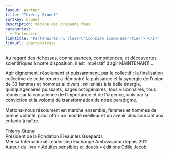 ```yaml
---
layout: partner
title: "Thierry Brunel"
sortkey: brunel
description: mécène des crapauds fous
categories:
  - Partenaire
linktitle: "Partenaires <i class=\"iconside iconm-user-tie\"> </i>"
linkurl: /partenaires/
---
```

Au regard des richesses, connaissances, compétences, et découvertes scientifiques à notre disposition, il est impératif d’agir MAINTENANT … 

Agir dignement, résolument et puissamment, par le collectif : la finalisation collective de cette œuvre a démontré la puissance et la synergie de l’union de 33 femmes et hommes si divers : millenials à la belle énergie, quinquagénaires puissants, sages octogénaires, tous visionnaires, tous réunis par la conscience de l’importance et de l’urgence, unis par la conviction et la volonté de transformation de notre paradigme. 

Mettons-nous résolument en marche ensemble, femmes et hommes de bonne volonté, pour offrir un monde meilleur et un avenir plus souriant aux enfants à naître. 

Thierry Brunel  
Président de la Fondation Eleaur les Guépards  
Mensa International Leadership Exchange Ambassador depuis 2011  
Auteur du livre « Adultes sensibles et doués » éditions Odile Jacob
